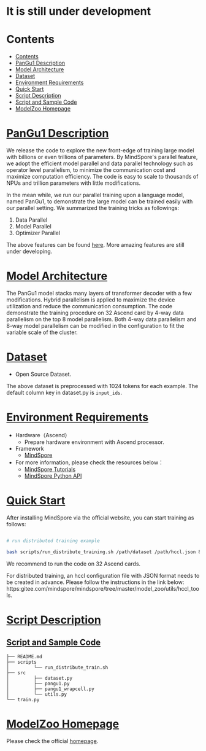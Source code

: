 
# It is still under development

# Contents

- [Contents](#contents)
- [PanGu1 Description](#bert-description)
- [Model Architecture](#model-architecture)
- [Dataset](#dataset)
- [Environment Requirements](#environment-requirements)
- [Quick Start](#quick-start)
- [Script Description](#script-description)
- [Script and Sample Code](#script-and-sample-code)
- [ModelZoo Homepage](#modelzoo-homepage)

# [PanGu1 Description](#contents)

We release the code to explore the new front-edge of training large model with billions or even trillions of parameters.
By MindSpore's parallel feature, we adopt the efficient model parallel and data parallel technology such as operator level parallelism,
to minimize the communication cost and maximize computation efficiency.
The code is easy to scale to thousands of NPUs and trillion parameters with little modifications.

In the mean while, we run our parallel training upon a language model, named PanGu1, to demonstrate the large model can be trained easily
with our parallel setting. We summarized the training tricks as followings:

1. Data Parallel
2. Model Parallel
3. Optimizer Parallel

The above features can be found [here](https://www.mindspore.cn/doc/programming_guide/zh-CN/r1.1/auto_parallel.html).
More amazing features are still under developing.

# [Model Architecture](#contents)

The PanGu1 model stacks many layers of transformer decoder with a few modifications. Hybrid parallelism is applied to maximize the device utilization
and reduce the communication consumption. The code demonstrate the training procedure on 32 Ascend card by 4-way data parallelism on the top 8 model parallelism.
Both 4-way data parallelism and 8-way model parallelism can be modified in the configuration to fit the variable scale of the cluster.

# [Dataset](#contents)

- Open Source Dataset.

The above dataset is preprocessed with 1024 tokens for each example. The default column key in dataset.py is `input_ids`.

# [Environment Requirements](#contents)

- Hardware（Ascend）
    - Prepare hardware environment with Ascend processor.
- Framework
    - [MindSpore](https://gitee.com/mindspore/mindspore)
- For more information, please check the resources below：
    - [MindSpore Tutorials](https://www.mindspore.cn/tutorial/training/en/master/index.html)
    - [MindSpore Python API](https://www.mindspore.cn/doc/api_python/en/master/index.html)

# [Quick Start](#contents)

After installing MindSpore via the official website, you can start training as follows:

```bash

# run distributed training example

bash scripts/run_distribute_training.sh /path/dataset /path/hccl.json 8

```

We recommend to run the code on 32 Ascend cards.

For distributed training, an hccl configuration file with JSON format needs to be created in advance.
Please follow the instructions in the link below:
https:gitee.com/mindspore/mindspore/tree/master/model_zoo/utils/hccl_tools.

# [Script Description](#contents)

## [Script and Sample Code](#contents)

```shell
├── README.md
├── scripts
│         └── run_distribute_train.sh
├── src
│         ├── dataset.py
│         ├── pangu1.py
│         ├── pangu1_wrapcell.py
│         └── utils.py
└── train.py
```

# [ModelZoo Homepage](#contents)

Please check the official [homepage](https://gitee.com/mindspore/mindspore/tree/master/model_zoo).
